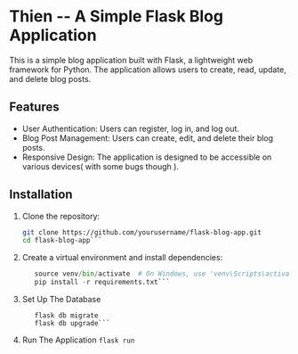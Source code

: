 # Thien -- A Simple Flask Blog Application

This is a simple blog application built with Flask, a lightweight web framework for Python. The application allows users to create, read, update, and delete blog posts.

## Features

- User Authentication: Users can register, log in, and log out.
- Blog Post Management: Users can create, edit, and delete their blog posts.
- Responsive Design: The application is designed to be accessible on various devices( with some bugs though ).

## Installation

1. Clone the repository:

   ```bash
   git clone https://github.com/yourusername/flask-blog-app.git
   cd flask-blog-app```

2. Create a virtual environment and install dependencies:
   ```python -m venv venv
      source venv/bin/activate  # On Windows, use 'venv\Scripts\activate'
      pip install -r requirements.txt```

3. Set Up The Database
    <!-- Note this is to be done in the terminal  -->
   ```flask db init
      flask db migrate
      flask db upgrade```
   
4. Run The Application
     ```flask run```
   
